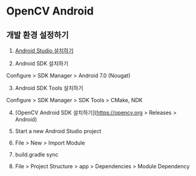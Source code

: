 # OpenCV Android

## 개발 환경 설정하기

1. [Android Studio 설치하기](https://developer.android.com/studio/)

2. Android SDK 설치하기

Configure > SDK Manager > Android 7.0 (Nougat)

3. Android SDK Tools 설치하기

Configure > SDK Manager > SDK Tools > CMake, NDK

4. [OpenCV Android SDK 설치하기](https://opencv.org > Releases > Android)

5. Start a new Android Studio project

6. File > New > Import Module

7. build.gradle sync

8. File > Project Structure > app > Dependencies > Module Dependency
